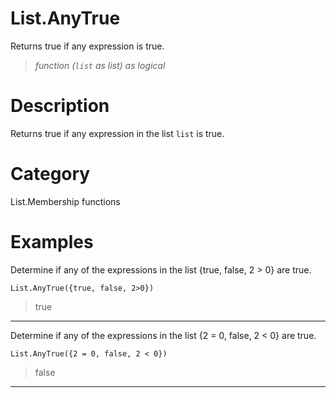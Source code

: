 # List.AnyTrue
Returns true if any expression is true.
> _function (<code>list</code> as list) as logical_

# Description 
Returns true if any expression in the list <code>list</code> is true.
# Category 
List.Membership functions
# Examples 
Determine if any of the expressions in the list {true, false, 2 > 0} are true.
```
List.AnyTrue({true, false, 2>0})
```
> true
***
Determine if any of the expressions in the list {2 = 0, false, 2 < 0} are true.
```
List.AnyTrue({2 = 0, false, 2 < 0})
```
> false
***
